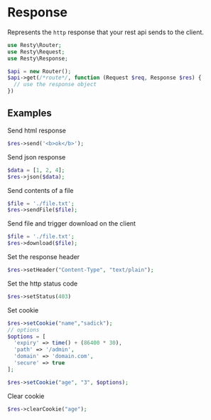 # Response

Represents the `http` response that your rest api sends to the client.

```php
use Resty\Router;
use Resty\Request;
use Resty\Response;

$api = new Router();
$api->get(/*route*/, function (Request $req, Response $res) {
  // use the response object
})
```

## Examples

Send html response

```php
$res->send('<b>ok</b>');
```

Send json response

```php
$data = [1, 2, 4];
$res->json($data);
```

Send contents of a file

```php
$file = './file.txt';
$res->sendFile($file);
```

Send file and trigger download on the client

```php
$file = './file.txt';
$res->download($file);
```

Set the response header

```php
$res->setHeader("Content-Type", "text/plain");
```

Set the http status code

```php
$res->setStatus(403)
```

Set cookie

```php
$res->setCookie("name","sadick");
// options
$options = [
  'expiry' => time() + (86400 * 30),
  'path' => '/admin',
  'domain' => 'domain.com',
  'secure' => true
];

$res->setCookie("age", "3", $options);
```

Clear  cookie

```php
$res->clearCookie("age");
```